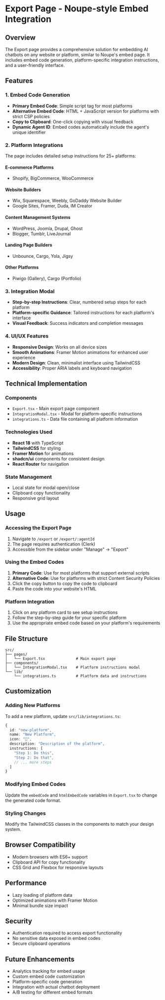 # Export Page - Noupe-style Embed Integration

## Overview

The Export page provides a comprehensive solution for embedding AI chatbots on any website or platform, similar to Noupe's embed page. It includes embed code generation, platform-specific integration instructions, and a user-friendly interface.

## Features

### 1. Embed Code Generation

- **Primary Embed Code**: Simple script tag for most platforms
- **Alternative Embed Code**: HTML + JavaScript version for platforms with strict CSP policies
- **Copy to Clipboard**: One-click copying with visual feedback
- **Dynamic Agent ID**: Embed codes automatically include the agent's unique identifier

### 2. Platform Integrations

The page includes detailed setup instructions for 25+ platforms:

#### E-commerce Platforms

- Shopify, BigCommerce, WooCommerce

#### Website Builders

- Wix, Squarespace, Weebly, GoDaddy Website Builder
- Google Sites, Framer, Duda, IM Creator

#### Content Management Systems

- WordPress, Joomla, Drupal, Ghost
- Blogger, Tumblr, LiveJournal

#### Landing Page Builders

- Unbounce, Cargo, Yola, Jigsy

#### Other Platforms

- Piwigo (Gallery), Cargo (Portfolio)

### 3. Integration Modal

- **Step-by-step Instructions**: Clear, numbered setup steps for each platform
- **Platform-specific Guidance**: Tailored instructions for each platform's interface
- **Visual Feedback**: Success indicators and completion messages

### 4. UI/UX Features

- **Responsive Design**: Works on all device sizes
- **Smooth Animations**: Framer Motion animations for enhanced user experience
- **Modern Design**: Clean, minimalist interface using TailwindCSS
- **Accessibility**: Proper ARIA labels and keyboard navigation

## Technical Implementation

### Components

- `Export.tsx` - Main export page component
- `IntegrationModal.tsx` - Modal for platform-specific instructions
- `integrations.ts` - Data file containing all platform information

### Technologies Used

- **React 18** with TypeScript
- **TailwindCSS** for styling
- **Framer Motion** for animations
- **shadcn/ui** components for consistent design
- **React Router** for navigation

### State Management

- Local state for modal open/close
- Clipboard copy functionality
- Responsive grid layout

## Usage

### Accessing the Export Page

1. Navigate to `/export` or `/export/:agentId`
2. The page requires authentication (Clerk)
3. Accessible from the sidebar under "Manage" → "Export"

### Using the Embed Codes

1. **Primary Code**: Use for most platforms that support external scripts
2. **Alternative Code**: Use for platforms with strict Content Security Policies
3. Click the copy button to copy the code to clipboard
4. Paste the code into your website's HTML

### Platform Integration

1. Click on any platform card to see setup instructions
2. Follow the step-by-step guide for your specific platform
3. Use the appropriate embed code based on your platform's requirements

## File Structure

```
src/
├── pages/
│   └── Export.tsx              # Main export page
├── components/
│   └── IntegrationModal.tsx    # Platform instructions modal
└── lib/
    └── integrations.ts         # Platform data and instructions
```

## Customization

### Adding New Platforms

To add a new platform, update `src/lib/integrations.ts`:

```typescript
{
  id: "new-platform",
  name: "New Platform",
  icon: "🚀",
  description: "Description of the platform",
  instructions: [
    "Step 1: Do this",
    "Step 2: Do that",
    // ... more steps
  ]
}
```

### Modifying Embed Codes

Update the `embedCode` and `htmlEmbedCode` variables in `Export.tsx` to change the generated code format.

### Styling Changes

Modify the TailwindCSS classes in the components to match your design system.

## Browser Compatibility

- Modern browsers with ES6+ support
- Clipboard API for copy functionality
- CSS Grid and Flexbox for responsive layouts

## Performance

- Lazy loading of platform data
- Optimized animations with Framer Motion
- Minimal bundle size impact

## Security

- Authentication required to access export functionality
- No sensitive data exposed in embed codes
- Secure clipboard operations

## Future Enhancements

- Analytics tracking for embed usage
- Custom embed code customization
- Platform-specific code generation
- Integration with actual chatbot deployment
- A/B testing for different embed formats

